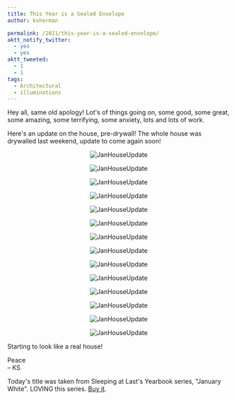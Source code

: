 ```yaml
---
title: This Year is a Sealed Envelope
author: ksherman

permalink: /2011/this-year-is-a-sealed-envelope/
aktt_notify_twitter:
  - yes
  - yes
aktt_tweeted:
  - 1
  - 1
tags:
  - Architectural
  - illuminations
---
```

Hey all, same old apology! Lot's of things going on, some good, some great, some amazing, some terrifying, some anxiety, lots and lots of work.

Here's an update on the house, pre-drywall! The whole house was drywalled last weekend, update to come again soon!

<p style="text-align: center;">
  <img src="https://s3-us-west-2.amazonaws.com/assets.kshermphoto.com/2011PostsImages/February/HouseJanUpdate-1.jpg" alt="JanHouseUpdate" />
</p>

<p style="text-align: center;">
  <img src="https://s3-us-west-2.amazonaws.com/assets.kshermphoto.com/2011PostsImages/February/HouseJanUpdate-2.jpg" alt="JanHouseUpdate" />
</p>

<p style="text-align: center;">
  <img src="https://s3-us-west-2.amazonaws.com/assets.kshermphoto.com/2011PostsImages/February/HouseJanUpdate-3.jpg" alt="JanHouseUpdate" />
</p>

<p style="text-align: center;">
  <img src="https://s3-us-west-2.amazonaws.com/assets.kshermphoto.com/2011PostsImages/February/HouseJanUpdate-4.jpg" alt="JanHouseUpdate" />
</p>

<p style="text-align: center;">
  <img src="https://s3-us-west-2.amazonaws.com/assets.kshermphoto.com/2011PostsImages/February/HouseJanUpdate-5.jpg" alt="JanHouseUpdate" />
</p>

<p style="text-align: center;">
  <img src="https://s3-us-west-2.amazonaws.com/assets.kshermphoto.com/2011PostsImages/February/HouseJanUpdate-6.jpg" alt="JanHouseUpdate" />
</p>

<p style="text-align: center;">
  <img src="https://s3-us-west-2.amazonaws.com/assets.kshermphoto.com/2011PostsImages/February/HouseJanUpdate-7.jpg" alt="JanHouseUpdate" />
</p>

<p style="text-align: center;">
  <img src="https://s3-us-west-2.amazonaws.com/assets.kshermphoto.com/2011PostsImages/February/HouseJanUpdate-8.jpg" alt="JanHouseUpdate" />
</p>

<p style="text-align: center;">
  <img src="https://s3-us-west-2.amazonaws.com/assets.kshermphoto.com/2011PostsImages/February/HouseJanUpdate-9.jpg" alt="JanHouseUpdate" />
</p>

<p style="text-align: center;">
  <img src="https://s3-us-west-2.amazonaws.com/assets.kshermphoto.com/2011PostsImages/February/HouseJanUpdate-10.jpg" alt="JanHouseUpdate" />
</p>

<p style="text-align: center;">
  <img src="https://s3-us-west-2.amazonaws.com/assets.kshermphoto.com/2011PostsImages/February/HouseJanUpdate-11.jpg" alt="JanHouseUpdate" />
</p>

<p style="text-align: center;">
  <img src="https://s3-us-west-2.amazonaws.com/assets.kshermphoto.com/2011PostsImages/February/HouseJanUpdate-12.jpg" alt="JanHouseUpdate" />
</p>

<p style="text-align: center;">
  <img src="https://s3-us-west-2.amazonaws.com/assets.kshermphoto.com/2011PostsImages/February/HouseJanUpdate-13.jpg" alt="JanHouseUpdate" />
</p>

<p style="text-align: center;">
  <img src="https://s3-us-west-2.amazonaws.com/assets.kshermphoto.com/2011PostsImages/February/HouseJanUpdate-14.jpg" alt="JanHouseUpdate" />
</p>

Starting to look like a real house!

Peace  
– KS

Today's title was taken from Sleeping at Last's Yearbook series, "January White". LOVING this series. <a href="http://www.sleepingatlast.com/" target="_blank">Buy it</a>.